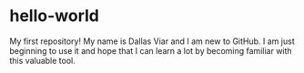 # hello-world
My first repository! 
My name is Dallas Viar and I am new to GitHub. I am just beginning to use it and hope that I can learn a lot by becoming familiar with this valuable tool.
